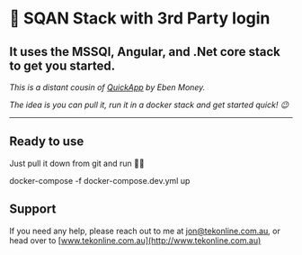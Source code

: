 # 🦢 SQAN Stack with 3rd Party login

## It uses the MS**SQ**l, **A**ngular, and .**N**et core stack to get you started.

*This is a distant cousin of [QuickApp](https://github.com/emonney/QuickApp) by Eben Money.*

*The idea is you can pull it, run it in a docker stack and get started quick! 😉*

---

## Ready to use

Just pull it down from git and run 👨‍💻

docker-compose -f docker-compose.dev.yml up


## Support

If you need any help, please reach out to me at [jon@tekonline.com.au](mailto:jon@tekonline.com.au), or head over to [www.tekonline.com.au](http://www.tekonline.com.au)
